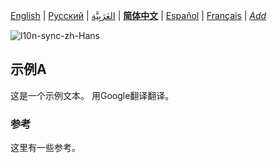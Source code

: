 [English](README.md) | [Русский](README-ru.md) | [العَرَبِيَّة](README-ar.md) | **[简体中文](README-zh-Hans.md)** | [Español](README-es.md) | [Français](README-fr.md) | *[Add](https://github.com/markdown-localization/markdown-localization-spec#workflow)* <!-- l10n:select -->

<!-- l10n:ignore start -->
![l10n-sync-zh-Hans](https://github.com/markdown-localization/markdown-localization-spec/workflows/l10n-sync-zh-Hans/badge.svg)
<!-- l10n:ignore end -->

<!-- l10n:section
## Example A

Here is a text of example.
l10n:section -->
## 示例A

这是一个示例文本。 用Google翻译翻译。

<!-- l10n:section
### References

Some references here.
l10n:section -->
### 参考

这里有一些参考。
